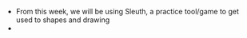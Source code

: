 - From this week, we will be using Sleuth, a practice tool/game to get used to shapes and drawing
- 